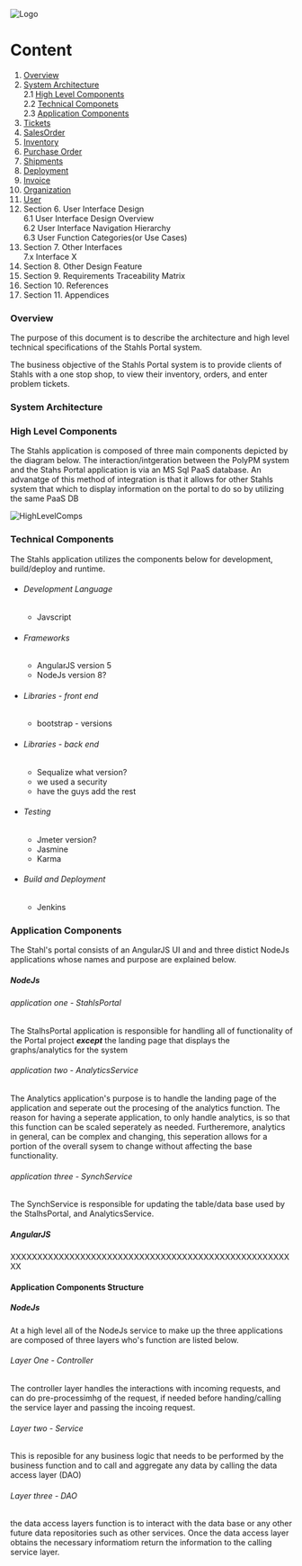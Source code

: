 ![Logo](https://github.com/GeppettoSoftware/StahlsTest/blob/master/docs/favicon.ico?raw=true"Logo")
# Content 
1. [Overview](#overview)
1. [System Architecture](#system-architecture)<br/>
2.1 [High Level Components](#high-level-components)<br/>
    2.2 [Technical Componets](#technical-components)<br/>
    2.3 [Application Components](#application-components)<br/>
1. [Tickets](#ticket-erd-diagram)
1. [SalesOrder](SalesOrder.md)
1. [Inventory](Inventory.md)
1. [Purchase Order](Purchaseorder.md)
1. [Shipments](Shipments.md)<br/>
1. [Deployment](Deployment.md)<br/>
1. [Invoice](Invoices.md)<br/>
1. [Organization](Organization.md)<br/>
1. [User](User.md)<br/>
 1. Section 
    6. User Interface Design<br/>
    6.1 User Interface Design Overview<br/>
    6.2 User Interface Navigation Hierarchy<br/>
    6.3 User Function Categories(or Use Cases)<br/>
 1. Section
    7. Other Interfaces<br/>
    7.x Interface X
 1. Section 
    8. Other Design Feature<br/>
 1. Section
    9. Requirements Traceability Matrix<br/>
 1. Section
    10. References<br/>
 1. Section
    11. Appendices<br/>


### Overview
The purpose of this document is to describe the architecture and high level technical specifications of the Stahls Portal system. 

The business objective of the Stahls Portal system is to provide clients of Stahls with a one stop shop, to view their inventory, orders, and enter problem tickets.

### System Architecture

### High Level Components
The Stahls application is composed of three main components depicted by the diagram below.
The interaction/intgeration between the PolyPM system and the Stahs Portal application is via an MS Sql PaaS database.
An advanatge of this method of integration is that it allows for other Stahls system that which to display information on the portal to do so by utilizing the same PaaS DB

![HighLevelComps](https://github.com/GeppettoSoftware/StahlsTest/blob/master/docs/high-level-components.jpg?raw=true"HighLevelComps")


### Technical Components
The Stahls application utilizes the components below for development, build/deploy and runtime.<br/>
- ###### Development Language
    - Javscript
- ###### Frameworks
    -  AngularJS version 5
    -  NodeJs version 8?
- ###### Libraries - front end
    - bootstrap - versions
- ###### Libraries - back end
    -  Sequalize what version?
    -  we used a security
    -  have the guys add the rest
-  ###### Testing
    -  Jmeter version?
    -  Jasmine
    -  Karma
-  ###### Build and Deployment
    -  Jenkins

### Application Components
The Stahl's portal consists of an AngularJS UI and and three distict NodeJs applications whose names and purpose are explained below.
##### NodeJs
###### application one - StahlsPortal
The StalhsPortal application is responsible for handling all of functionality of the Portal project _**except**_ the landing page that displays the graphs/analytics for the system

###### application  two - AnalyticsService
The Analytics application's purpose is to handle the landing page of the application and seperate out the procesing of the analytics function. The reason for having a seperate application, to only handle analytics, is so that this function can be scaled seperately as needed. Furtheremore, analytics in general, can be complex and changing, this seperation allows for a portion of the overall sysem to change without affecting the base functionality.

###### application  three - SynchService
The SynchService is responsible for updating the table/data base used by the StalhsPortal, and AnalyticsService. 

##### AngularJS
XXXXXXXXXXXXXXXXXXXXXXXXXXXXXXXXXXXXXXXXXXXXXXXXXXXXXX

#### Application Components Structure
##### NodeJs
At a high level all of the NodeJs service to make up the three applications are composed of three layers who's function are listed below.

###### Layer One - Controller
The controller layer handles the interactions with incoming requests, and can do pre-processimhg of the request, if needed before handing/calling the service layer and passing the incoing request.

###### Layer two - Service

This is reposible for any business logic that needs to be performed by the business function and to call and aggregate any data by calling the data access layer (DAO)

###### Layer three - DAO
the data access layers function is to interact with the data base or any other future data repositories such as other services. Once the data access layer obtains the necessary informatiom return the information to the calling service layer.




